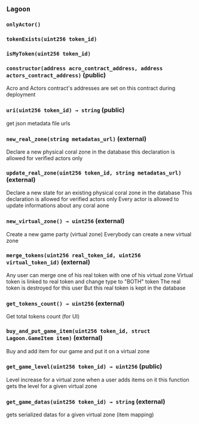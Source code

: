 ## `Lagoon`





### `onlyActor()`





### `tokenExists(uint256 token_id)`





### `isMyToken(uint256 token_id)`






### `constructor(address acro_contract_address, address actors_contract_address)` (public)

Acro and Actors contract's addresses are set on this contract during deployment




### `uri(uint256 token_id) → string` (public)

get json metadata file urls




### `new_real_zone(string metadatas_url)` (external)

Declare a new physical coral zone in the database
this declaration is allowed for verified actors only




### `update_real_zone(uint256 token_id, string metadatas_url)` (external)

Declare a new state for an existing physical coral zone in the database
This declaration is allowed for verified actors only
Every actor is allowed to update informations about any coral aone




### `new_virtual_zone() → uint256` (external)

Create a new game party (virtual zone)
Everybody can create a new virtual zone




### `merge_tokens(uint256 real_token_id, uint256 virtual_token_id)` (external)

Any user can merge one of his real token with one of his virtual zone
Virtual token is linked to real token and change type to "BOTH" token
The real token is destroyed for this user
But this real token is kept in the database




### `get_tokens_count() → uint256` (external)

Get total tokens count (for UI)




### `buy_and_put_game_item(uint256 token_id, struct Lagoon.GameItem item)` (external)

Buy and add item for our game and put it on a virtual zone




### `get_game_level(uint256 token_id) → uint256` (public)

Level increase for a virtual zone when a user adds items on it
this function gets the level for a given virtual zone




### `get_game_datas(uint256 token_id) → string` (external)

gets serialized datas for a given virtual zone (item mapping)






